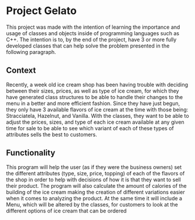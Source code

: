 
# Project Gelato

This project was made with the intention of learning the importance and usage of classes and objects inside of programming languages such as C++. The intention
is to, by the end of the project, have 3 or more fully developed classes that can help solve the problem presented in the following paragraph.

## Context

Recently, a week old ice cream shop has been having trouble with deciding between their sizes, prices, as well as type of ice cream, for which they 
have generated class structures to be able to handle their changes to the menu in a better and more efficient fashion. Since they have just begun, they 
only have 3 available flavors of ice cream at the time with those being: Stracciatela, Hazelnut, and Vanilla. With the classes, they want to be able to adjust
the prices, sizes, and type of each ice cream available at any given time for sale to be able to see which variant of each of these types of attributes 
sells the best to customers.

## Functionality

This program will help the user (as if they were the business owners) set the different attributes (type, size, price, topping) of each of the flavors of the shop in order to help with decisions of how it is that they want to sell their product. The program will also calculate the amount of calories of the building of the ice cream making the creation of different variations easier when it comes to analyzing the product.
At the same time it will include a Menu, which will be altered by the classes, for customers to look at the different options of ice cream that can be ordered 
